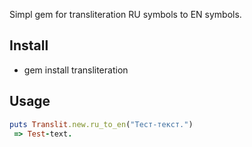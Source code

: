 Simpl gem for transliteration RU symbols to EN symbols. 

Install
--------

* gem install transliteration

Usage
--------

```ruby
puts Translit.new.ru_to_en("Тест-текст.")
 => Test-text.